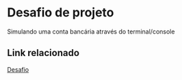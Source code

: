 # Desafio de projeto
Simulando uma conta bancária através do terminal/console

## Link relacionado
[Desafio](https://github.com/digitalinnovationone/trilha-java-basico/tree/main/desafios/sintaxe)
